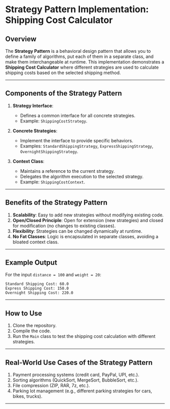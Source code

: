 # Strategy Pattern Implementation: Shipping Cost Calculator

## Overview
The **Strategy Pattern** is a behavioral design pattern that allows you to define a family of algorithms, put each of them in a separate class, and make them interchangeable at runtime. This implementation demonstrates a **Shipping Cost Calculator** where different strategies are used to calculate shipping costs based on the selected shipping method.

---

## Components of the Strategy Pattern

1. **Strategy Interface**:
    - Defines a common interface for all concrete strategies.
    - Example: `ShippingCostStrategy`.

2. **Concrete Strategies**:
    - Implement the interface to provide specific behaviors.
    - Examples: `StandardShippingStrategy`, `ExpressShippingStrategy`, `OvernightShippingStrategy`.

3. **Context Class**:
    - Maintains a reference to the current strategy.
    - Delegates the algorithm execution to the selected strategy.
    - Example: `ShippingCostContext`.

---


## Benefits of the Strategy Pattern
1. **Scalability**: Easy to add new strategies without modifying existing code.
2. **Open/Closed Principle**: Open for extension (new strategies) and closed for modification (no changes to existing classes).
3. **Flexibility**: Strategies can be changed dynamically at runtime.
4. **No Fat Classes**: Logic is encapsulated in separate classes, avoiding a bloated context class.

---

## Example Output
For the input `distance = 100` and `weight = 20`:
```
Standard Shipping Cost: 60.0
Express Shipping Cost: 150.0
Overnight Shipping Cost: 220.0
```

---

## How to Use
1. Clone the repository.
2. Compile the code.
3. Run the `Main` class to test the shipping cost calculation with different strategies.

---

## Real-World Use Cases of the Strategy Pattern
1. Payment processing systems (credit card, PayPal, UPI, etc.).
2. Sorting algorithms (QuickSort, MergeSort, BubbleSort, etc.).
3. File compression (ZIP, RAR, 7z, etc.).
4. Parking lot management (e.g., different parking strategies for cars, bikes, trucks).

---

